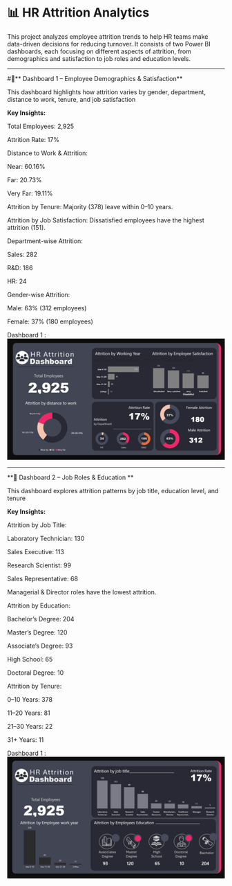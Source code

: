 # 📊 HR Attrition Analytics

This project analyzes employee attrition trends to help HR teams make data-driven decisions for reducing turnover. It consists of two Power BI dashboards, each focusing on different aspects of attrition, from demographics and satisfaction to job roles and education levels.

----------------------------------------------------------------------------------------------------------------------------------------------------------------------------------------------------------------
#🔹** Dashboard 1 – Employee Demographics & Satisfaction**

This dashboard highlights how attrition varies by gender, department, distance to work, tenure, and job satisfaction

**Key Insights:**

Total Employees: 2,925

Attrition Rate: 17%

Distance to Work & Attrition:

Near: 60.16%

Far: 20.73%

Very Far: 19.11%

Attrition by Tenure: Majority (378) leave within 0–10 years.

Attrition by Job Satisfaction: Dissatisfied employees have the highest attrition (151).

Department-wise Attrition:

Sales: 282

R&D: 186

HR: 24

Gender-wise Attrition:

Male: 63% (312 employees)

Female: 37% (180 employees)

 Dashboard 1 :  ![Dashboard Screenshot](https://github.com/rubywilson771-ctrl/HR-Attrition-Analysis/blob/main/Screenshot%202025-08-08%20145405.png)
 
------------------------------------------------------------------------------------------------------------------------------------------------------------------------------------------------------

**🔹 Dashboard 2 – Job Roles & Education **

This dashboard explores attrition patterns by job title, education level, and tenure

**Key Insights:**

Attrition by Job Title:

Laboratory Technician: 130

Sales Executive: 113

Research Scientist: 99

Sales Representative: 68

Managerial & Director roles have the lowest attrition.

Attrition by Education:

Bachelor’s Degree: 204

Master’s Degree: 120

Associate’s Degree: 93

High School: 65

Doctoral Degree: 10

Attrition by Tenure:

0–10 Years: 378

11–20 Years: 81

21–30 Years: 22

31+ Years: 11


 Dashboard 1 :  ![Dashboard Screenshot](https://github.com/rubywilson771-ctrl/HR-Attrition-Analysis/blob/main/Screenshot%202025-08-08%20145421.png)


